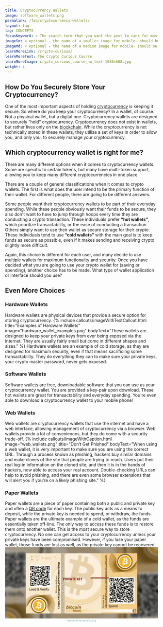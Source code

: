 ```yaml
---
title: Cryptocurrency Wallets
image: software_wallets.png
permalink: /faq/cryptocurrency-wallets/
layout: faq
tag: CONCEPTS
focusKeyword: < The search term that you want the post to rank for most>
imageSm: < optional - the name of a smaller image for mobile- should be same as image above but with _sm as a suffix before file ending>
imageMd: < optional - the name of a medium image for mobile- should be same as image above but with _md_ as a suffix before file ending>
learnMoreLink: /crypto-curious/
learnMoreText: The Crypto Curious Course
learnMoreImage: crypto_curious_course_no_text-1080x608.jpg
weight: 4
---
```

<h2>How Do You Securely Store Your Cryptocurrency?</h2>
<span>One of the most important aspects of holding <a href="/faq/what-is-cryptocurrency/" target="_blank">cryptocurrency</a> is keeping it secure. So where do you keep your cryptocurrency? In a wallet, of course. Not a physical wallet, but a digital one. Cryptocurrency wallets are designed to securely “hold” cryptocurrency. Cryptocurrency does not exist in wallets, but rather lives only on the <a href="/faq/what-is-blockchain/" target="_blank">blockchain</a>. While the cryptocurrency is not technically stored in these wallets, they utilize a set of keys in order to allow you, and only you, to securely manage your cryptocurrency.</span>

<h2>Which cryptocurrency wallet is right for me?</h2>
<span>There are many different options when it comes to cryptocurrency wallets. Some are specific to certain tokens, but many have multi-token support, allowing you to keep many different cryptocurrencies in one place.</span>

<span>There are a couple of general classifications when it comes to crypto wallets. The first is what does the user intend to be the primary function of their wallet. For different people, there are going to be different answers.</span>

<span>Some people want their cryptocurrency wallets to be part of their everyday spending. While these people obviously want their funds to be secure, they also don't want to have to jump through hoops every time they are conducting a crypto transaction. These individuals prefer <b>“hot wallets”</b>, which prioritize transactability, or the ease of conducting a transaction. Others simply want to use their wallet as secure storage for their crypto. These individuals tend to use <b>“cold wallets”</b> with the main goal is to keep funds as secure as possible, even if it makes sending and receiving crypto slightly more difficult.</span>

<span>Again, this choice is different for each user, and many decide to use multiple wallets for maximum functionality and security. Once you have decided what you are going to use your crypto wallet for (saving or spending), another choice has to be made. What type of wallet application or interface should you use?</span>

<h2>Even More Choices</h2>
<h3>Hardware Wallets</h3>
<span>Hardware wallets are physical devices that provide a secure option for storing cryptocurrency.</span>
{% include callouts/imageWithTextCallout.html 
    title="Examples of Hardware Wallets"
    image="hardware_wallet_examples.png"
    bodyText="These wallets are designed to keep your private keys from ever being exposed via the internet. They are usually fairly small but come in different shapes and sizes."
%}
<span>Hardware wallets are an example of cold storage, as they are designed for maximum security, even if that means sacrificing some transactability. They do everything they can to make sure your private keys, your crypto master password, never gets exposed.</span>
<h3>Software Wallets</h3>
<span>Software wallets are free, downloadable software that you can use as your cryptocurrency wallet. You are provided a key-pair upon download. These hot wallets are great for transactability and everyday spending. You're even able to download a cryptocurrency wallet to your mobile phone!</span>
<h3>Web Wallets</h3>
<span>Web wallets are cryptocurrency wallets that use the internet and have a web interface, allowing management of cryptocurrency via a browser. Web wallets provide a lot of conveniences, but they do come with a security trade-off.</span>
{% include callouts/imageWithCaption.html
	image="web_wallets.png"
	title="Don’t Get Phished"
	bodyText="When using a web wallet, it is very important to make sure you are using the correct URL. Through a process known as phishing, hackers buy similar domains and make clones of the site that people are trying to reach. Users put their real log-in information on the cloned site, and then it is in the hands of hackers, now able to access your real account. Double-checking URLs can help to avoid phishing, and there are even some browser extensions that will alert you if you're on a likely phishing site."
%}
<h3>Paper Wallets</h3>
<span>Paper wallets are a piece of paper containing both a public and private key and often a <a href="/faq/what-are-qr-codes/" target="_blank">QR code</a> for each key. The public key acts as a means to deposit, while the private key is needed to spend, or withdraw, the funds. Paper wallets are the ultimate example of a cold wallet, as the funds are essentially taken off-line. The only way to access these funds is to restore them onto another wallet.</span>
<span>This is the most secure way to store cryptocurrency. No one can get access to your cryptocurrency unless your private keys have been compromised. However, if you lose your paper wallet, those funds are lost as well, as the private key cannot be recovered.</span>

<img src="/assets/img/paper_wallets.png">
